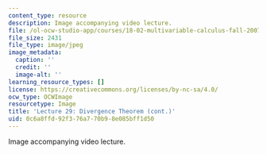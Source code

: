 ```yaml
---
content_type: resource
description: Image accompanying video lecture.
file: /ol-ocw-studio-app/courses/18-02-multivariable-calculus-fall-2007/0c6a8ffd92f376a770b98e085bff1d50_29.jpg
file_size: 2431
file_type: image/jpeg
image_metadata:
  caption: ''
  credit: ''
  image-alt: ''
learning_resource_types: []
license: https://creativecommons.org/licenses/by-nc-sa/4.0/
ocw_type: OCWImage
resourcetype: Image
title: 'Lecture 29: Divergence Theorem (cont.)'
uid: 0c6a8ffd-92f3-76a7-70b9-8e085bff1d50
---
```

Image accompanying video lecture.